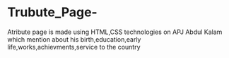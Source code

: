 # Trubute_Page-

Atribute page is made using HTML,CSS technologies on APJ Abdul Kalam which mention about his birth,education,early life,works,achievments,service to the country 


